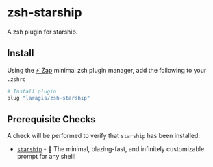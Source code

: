 # zsh-starship

A zsh plugin for starship.

## Install
Using the [:zap: Zap](https://www.zapzsh.com/) minimal zsh plugin manager, add the following to your `.zshrc`

```sh
# Install plugin
plug "laragis/zsh-starship"
```

## Prerequisite Checks
A check will be performed to verify that `starship` has been installed:

- [`starship`](https://github.com/starship/starship/) - :rocket: The minimal, blazing-fast, and infinitely customizable prompt for any shell!